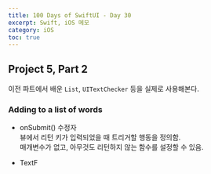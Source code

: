 ```yaml
---
title: 100 Days of SwiftUI - Day 30
excerpt: Swift, iOS 메모
category: iOS
toc: true
---
```


## Project 5, Part 2

이전 파트에서 배운 `List`, `UITextChecker` 등을 실제로 사용해본다.

### Adding to a list of words

- onSubmit() 수정자  
뷰에서 리턴 키가 입력되었을 때 트리거할 행동을 정의함.  
매개변수가 없고, 아무것도 리턴하지 않는 함수를 설정할 수 있음.

- TextF

